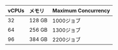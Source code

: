 | vCPUs | メモリ    | Maximum Concurrency |
|:----- |:------ |:------------------- |
| 32    | 128 GB | 1000ジョブ             |
| 64    | 256 GB | 1300ジョブ             |
| 96    | 384 GB | 2200ジョブ             |